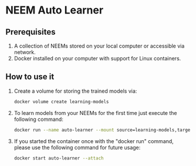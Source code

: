 # NEEM Auto Learner

## Prerequisites

1. A collection of NEEMs stored on your local computer or accessible via network.
2. Docker installed on your computer with support for Linux containers.

## How to use it
1. Create a volume for storing the trained models via: 
    ```bash
   docker volume create learning-models
   ```
2. To learn models from your NEEMs for the first time just execute the following command: 
   ```bash
   docker run --name auto-learner --mount source=learning-models,target=/app/models --mount type=bind,source=<PATH_TO_YOUR_NARRATIVES>,target=/app/narratives codeiai/auto-learner:1.0.1
   ```   
3. If you started the container once with the "docker run" command, please use the following command for future usage: 
    ```bash
    docker start auto-learner --attach
    ```    



